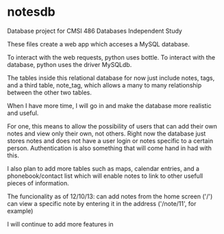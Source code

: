notesdb
=======
Database project for CMSI 486 Databases Independent Study

These files create a web app which acceses a MySQL database.

To interact with the web requests, python uses bottle. To interact with the database, python uses the driver MySQLdb.

The tables inside this relational database for now just include notes, tags, and a third table, note_tag, which allows a many to many relationship between the other two tables.

When I have more time, I will go in and make the database more realistic and useful.

For one, this means to allow the possibility of users that can add their own notes and view only their own, not others. Right now the database just stores notes and does not have a user login or notes specific to a certain person. Authentication is also something that will come hand in had with this.

I also plan to add more tables such as maps, calendar entries, and a phonebook/contact list which will enable notes to link to other usefull pieces of information.

The funcionality as of 12/10/13:
    can add notes from the home screen ('/')
    can view a specific note by entering it in the address ('/note/11', for example)
    
I will continue to add more features in

